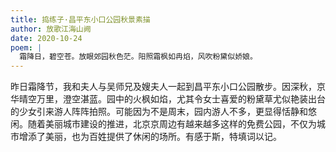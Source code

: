 ```yaml
---
title: 捣练子·昌平东小口公园秋景素描
author: 放歌江海山阙
date: 2020-10-24
poem: |
  霜降日，碧空苍。放眼郊园秋色茫。阳照霜枫如冉焰，风吹粉黛似娇娘。
---
```


昨日霜降节，我和夫人与吴师兄及嫂夫人一起到昌平东小口公园散步。因深秋，京华晴空万里，澄空湛蓝。园中的火枫如焰，尤其令女士喜爱的粉黛草尤似艳装出台的少女引来游人阵阵拍照。可能因为不是周末，园内游人不多，更显得恬静和悠闲。随着美丽城市建设的推进，北京京周边有越来越多这样的免费公园，不仅为城市增添了美丽，也为百姓提供了休闲的场所。有感于斯，特填词以记。
